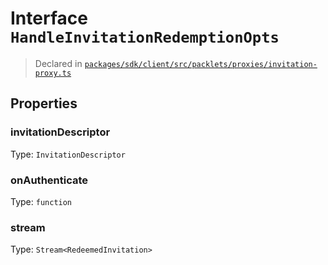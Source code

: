 # Interface `HandleInvitationRedemptionOpts`
> Declared in [`packages/sdk/client/src/packlets/proxies/invitation-proxy.ts`]()


## Properties
### invitationDescriptor 
Type: `InvitationDescriptor`
### onAuthenticate 
Type: `function`
### stream 
Type: `Stream<RedeemedInvitation>`